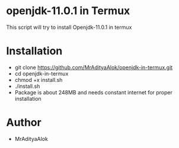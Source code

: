 # openjdk-11.0.1 in Termux
This script will try to install Openjdk-11.0.1 in termux
# Installation
- git clone https://github.com/MrAdityaAlok/openjdk-in-termux.git
- cd openjdk-in-termux
- chmod +x install.sh
- ./install.sh
- Package is about 248MB and needs constant internet for proper installation

# Author
- MrAdityaAlok
